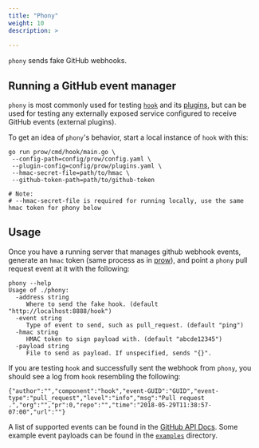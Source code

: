 ```yaml
---
title: "Phony"
weight: 10
description: >
  
---
```


`phony` sends fake GitHub webhooks.

## Running a GitHub event manager

`phony` is most commonly used for testing [`hook`](/docs/components/core/hook/) and its [plugins](/docs/components/plugins/), but can be used for testing any externally exposed service configured to receive GitHub events (external plugins).

To get an idea of `phony`'s behavior, start a local instance of `hook` with
this:

```
go run prow/cmd/hook/main.go \
 --config-path=config/prow/config.yaml \
 --plugin-config=config/prow/plugins.yaml \
 --hmac-secret-file=path/to/hmac \
 --github-token-path=path/to/github-token

# Note:
# --hmac-secret-file is required for running locally, use the same hmac token for phony below
```

## Usage

Once you have a running server that manages github webhook events, generate an
`hmac` token (same process as in [prow](/docs/overview/)), and point a `phony` pull
request event at it with the following:

```
phony --help
Usage of ./phony:
  -address string
     Where to send the fake hook. (default "http://localhost:8888/hook")
  -event string
     Type of event to send, such as pull_request. (default "ping")
  -hmac string
     HMAC token to sign payload with. (default "abcde12345")
  -payload string
     File to send as payload. If unspecified, sends "{}".
```

If you are testing `hook` and successfully sent the webhook from `phony`, you should see a log from `hook` resembling the following:

```
{"author":"","component":"hook","event-GUID":"GUID","event-type":"pull_request","level":"info","msg":"Pull request .","org":"","pr":0,"repo":"","time":"2018-05-29T11:38:57-07:00","url":""}
```

A list of supported events can be found in the [GitHub API Docs](https://developer.github.com/v3/activity/events/types/). Some example event payloads can be found in the [`examples`](https://github.com/kubernetes/test-infra/tree/master/prow/cmd/phony/examples) directory.
